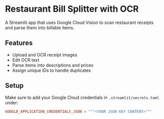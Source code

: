 # Restaurant Bill Splitter with OCR

A Streamlit app that uses Google Cloud Vision to scan restaurant receipts and parse them into billable items.

## Features
- Upload and OCR receipt images
- Edit OCR text
- Parse items into descriptions and prices
- Assign unique IDs to handle duplicates

## Setup

Make sure to add your Google Cloud credentials in `.streamlit/secrets.toml` under:

```toml
GOOGLE_APPLICATION_CREDENTIALS_JSON = """<YOUR JSON KEY CONTENT>"""
```